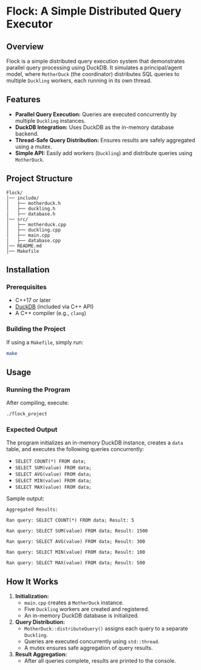 # Flock: A Simple Distributed Query Executor

## Overview
Flock is a simple distributed query execution system that demonstrates parallel query processing using DuckDB. It simulates a principal/agent model, where `MotherDuck` (the coordinator) distributes SQL queries to multiple `Duckling` workers, each running in its own thread.

## Features
- **Parallel Query Execution:** Queries are executed concurrently by multiple `Duckling` instances.
- **DuckDB Integration:** Uses DuckDB as the in-memory database backend.
- **Thread-Safe Query Distribution:** Ensures results are safely aggregated using a mutex.
- **Simple API:** Easily add workers (`Duckling`) and distribute queries using `MotherDuck`.

## Project Structure
```
Flock/
│── include/
│   ├── motherduck.h
│   ├── duckling.h
|   ├── database.h
│── src/
│   ├── motherduck.cpp
│   ├── duckling.cpp
│   ├── main.cpp
|   ├── database.cpp
│── README.md
│── Makefile
```
## Installation
### Prerequisites
- C++17 or later
- [DuckDB](https://duckdb.org/) (included via C++ API)
- A C++ compiler (e.g., `clang`)

### Building the Project
If using a `Makefile`, simply run:
```sh
make
```

## Usage
### Running the Program
After compiling, execute:
```sh
./flock_project
```

### Expected Output
The program initializes an in-memory DuckDB instance, creates a `data` table, and executes the following queries concurrently:
- `SELECT COUNT(*) FROM data;`
- `SELECT SUM(value) FROM data;`
- `SELECT AVG(value) FROM data;`
- `SELECT MIN(value) FROM data;`
- `SELECT MAX(value) FROM data;`

Sample output:
```
Aggregated Results:

Ran query: SELECT COUNT(*) FROM data; Result: 5

Ran query: SELECT SUM(value) FROM data; Result: 1500

Ran query: SELECT AVG(value) FROM data; Result: 300

Ran query: SELECT MIN(value) FROM data; Result: 100

Ran query: SELECT MAX(value) FROM data; Result: 500
```

## How It Works
1. **Initialization:**
   - `main.cpp` creates a `MotherDuck` instance.
   - Five `Duckling` workers are created and registered.
   - An in-memory DuckDB database is initialized.
2. **Query Distribution:**
   - `MotherDuck::distributeQuery()` assigns each query to a separate `Duckling`.
   - Queries are executed concurrently using `std::thread`.
   - A mutex ensures safe aggregation of query results.
3. **Result Aggregation:**
   - After all queries complete, results are printed to the console.



